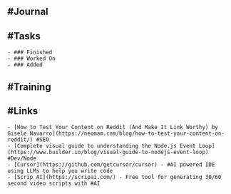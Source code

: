 ## #Journal
## #Tasks
	- ### Finished
	- ### Worked On
	- ### Added
## #Training
## #Links
	- [How to Test Your Content on Reddit (And Make It Link Worthy) by Gisele Navarro](https://neomam.com/blog/how-to-test-your-content-on-reddit/) #SEO
	- [Complete visual guide to understanding the Node.js Event Loop](https://www.builder.io/blog/visual-guide-to-nodejs-event-loop) #Dev/Node
	- [Cursor](https://github.com/getcursor/cursor) - #AI powered IDE using LLMs to help you write code
	- [Scrip AI](https://scripai.com/) - Free tool for generating 30/60 second video scripts with #AI